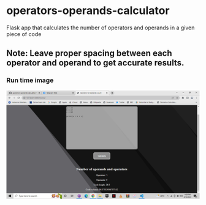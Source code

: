 # operators-operands-calculator
Flask app that calculates the number of operators and operands in a given piece of code

## Note: Leave proper spacing between each operator and operand to get accurate results.

### Run time image
![Sample running image](https://github.com/munas-git/operators-operands-calculator/blob/main/Test-Sample-Image-1.png)
